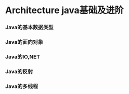# Architecture java基础及进阶

### Java的基本数据类型

### Java的面向对象

### Java的IO,NET

### Java的反射

### Java的多线程